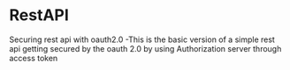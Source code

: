 # RestAPI
Securing rest api with oauth2.0
-This is the basic version of a simple rest api getting secured by the oauth 2.0 by using Authorization server through access token
